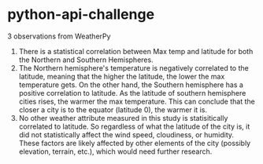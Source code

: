# python-api-challenge

3 observations from WeatherPy

1)  There is a statistical correlation between Max temp and latitude for both the Northern and Southern Hemispheres.
2) The Northern hemisphere's temperature is negatively correlated to the latitude, meaning that the higher the latitude, the lower the max temperature gets. On the other hand, the Southern hemisphere has a positive correlation to latitude. As the latitude of southern hemisphere cities rises, the warmer the max temperature. This can conclude that the closer a city is to the equator (latitude 0), the warmer it is.
3) No other weather attribute measured in this study is statisitically correlated to latitude. So regardless of what the latitude of the city is, it did not statistically affect the wind speed, cloudiness, or humidity. These factors are likely affected by other elements of the city (possibly elevation, terrain, etc.), which would need further research. 
